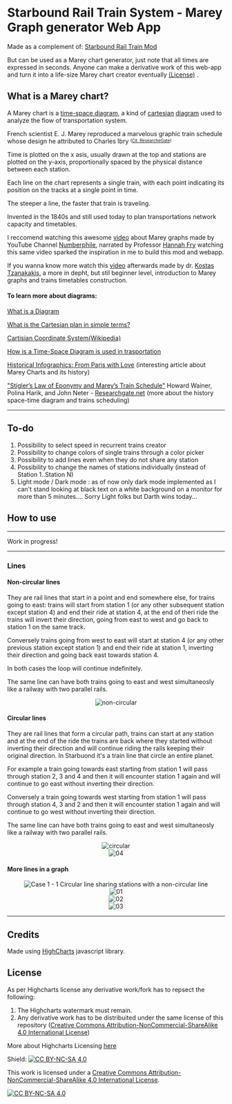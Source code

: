 # Starbound Rail Train System - Marey Graph generator Web App
Made as a complement of: [Starbound Rail Train Mod](https://github.com/CondensedChaos/Starbound-Rail-Train)

But can be used as a Marey chart generator, just note that all times are expressed in seconds.
Anyone can make a derivative work of this web-app and turn it into a life-size Marey chart creator eventually [(License)](https://github.com/CondensedChaos/condensedchaos.github.io/tree/main#license) .

## What is a Marey chart?
A Marey chart is a [time-space diagram](https://en.wikipedia.org/wiki/Time%E2%80%93distance_diagram), a kind of [cartesian](https://en.wikipedia.org/wiki/Cartesian_coordinate_system) [diagram](https://en.wikipedia.org/wiki/Diagram) used to analyze the flow of transportation system.

French scientist E. J. Marey reproduced a marvelous graphic train schedule whose design he attributed to Charles Ibry <sup><sub>([Cit. ResearcheGate](https://www.researchgate.net/publication/286085953_Visual_Revelations_Stigler%27s_Law_of_Eponymy_and_Marey%27s_Train_Schedule_Did_Serjev_Do_It_Before_Ibry_and_What_About_Jules_Petiet#pf1))</sup></sub>

Time is plotted on the x asis, usually drawn at the top and stations are plotted on the y-axis, proportionally spaced by the physical distance between each station.

Each line on the chart represents a single train, with each point indicating its position on the tracks at a single point in time.

The steeper a line, the faster that train is traveling.


Invented in the 1840s and still used today to plan transportations network capacity and timetables.


I reccomend watching this awesome [video](https://www.youtube.com/watch?v=NFLb1IPlY_k) about Marey graphs made by YouTube Channel [Numberphile](https://www.youtube.com/channel/UCoxcjq-8xIDTYp3uz647V5A), narrated by Professor [Hannah Fry](https://en.wikipedia.org/wiki/Hannah_Fry)
watching this same video sparked the inspiration in me to build this mod and webapp.


If you wanna know more watch this [video](https://www.youtube.com/watch?v=EWVRqhypxEU) afterwards  made by dr. [Kostas Tzanakakis](https://www.researchgate.net/profile/Konstantinos-Tzanakakis), a more in depht, but stil beginner level, introduction to Marey graphs and trains timetables construction.

#### To learn more about diagrams:
[What is a Diagram](https://en.wikipedia.org/wiki/Diagram)

[What is the Cartesian plan in simple terms?](https://www.mathsisfun.com/data/cartesian-coordinates.html)

[Cartisian Coordinate System(Wikipedia)](https://en.wikipedia.org/wiki/Cartesian_coordinate_system)

[How is a Time-Space Diagram is used in trasportation](https://en.wikipedia.org/wiki/Time%E2%80%93distance_diagram)

[Historical Infographics: From Paris with Love](https://sandrarendgen.wordpress.com/2019/03/15/data-trails-from-paris-with-love/) (interesting article about Marey Charts and its history)

["Stigler’s Law of Eponymy and Marey’s Train Schedule"](https://www.researchgate.net/publication/286085953_Visual_Revelations_Stigler%27s_Law_of_Eponymy_and_Marey%27s_Train_Schedule_Did_Serjev_Do_It_Before_Ibry_and_What_About_Jules_Petiet#pf1)  Howard Wainer, Polina Harik, and John Neter - [Researchgate.net](https://www.researchgate.net/) (more about the history space-time diagram and trains scheduling)

---

## To-do

1) Possibility to select speed in recurrent trains creator
2) Possibility to change colors of single trains through a color picker
3) Possibility to add lines even when they do not share any station
4) Possibility to change the names of stations individually (instead of Station 1..Station N)
5) Light mode / Dark mode : as of now only dark mode implemented as I can't stand looking at black text on a white background on a monitor for more than 5 minutes.... Sorry Light folks but Darth wins today...

## How to use

---

Work in progress!

---

### Lines

#### Non-circular lines

They are rail lines that start in a point and end somewhere else, for trains going to east: trains will start from station 1 (or any other subsequent station except station 4) and end their ride at station 4, at the end of theri ride the trains will invert their direction, going from east to west and go back to station 1 on the same track.

Conversely trains going from west to east will start at station 4 (or any other previous station except station 1) and end their ride at station 1, inverting their direction and going back east towards station 4.

In both cases the loop will continue indefinitely.

The same line can have both trains going to east and west simultaneosly like a railway with two parallel rails.

<div align="center">
<img src="https://github.com/CondensedChaos/condensedchaos.github.io/assets/121590835/3275c4ac-84d4-4c2c-ad5d-1ac309e6dce5" alt="non-circular" />
</div>

#### Circular lines

They are rail lines that form a circular path, trains can start at any station and at the end of the ride the trains are back where they started without inverting their direction and will continue riding the rails keeping their original direction.
In Starbuond it's a train line that circle an entire planet.

For example a train going towards east starting from station 1 will pass through station 2, 3 and 4 and then it will encounter station 1 again and will continue to go east without inverting their direction.

Conversely a train going towards west starting from station 1 will pass through station 4, 3 and 2 and then it will encounter station 1 again and will continue to go west without inverting their direction.

The same line can have both trains going to east and west simultaneosly like a railway with two parallel rails.

<div align="center">
<img src="https://github.com/CondensedChaos/condensedchaos.github.io/assets/121590835/9867bbe2-1da0-44ab-9756-be7a55b8d319" alt="circular" />
</div>

<div align="center">
<img src="https://github.com/CondensedChaos/condensedchaos.github.io/assets/121590835/95469035-29e2-4ef7-8b78-58336cc0511f" alt="04" />
</div>

#### More lines in a graph

<div align="center">
<img src="https://github.com/CondensedChaos/condensedchaos.github.io/assets/121590835/260acd28-b71b-4472-8a7a-b64f26e8143b" alt="Case 1 - 1 Circular line sharing stations with a non-circular line" />
</div>

<div align="center"> <img src="https://github.com/CondensedChaos/condensedchaos.github.io/assets/121590835/790fb59a-27e5-47b9-a912-3116227d01a8" alt="01" /> </div>

<div align="center">
<img src="https://github.com/CondensedChaos/condensedchaos.github.io/assets/121590835/19e782cc-4fbe-4498-a042-d93ac5aca562" alt="02" />
</div>

<div align="center">
<img src="https://github.com/CondensedChaos/condensedchaos.github.io/assets/121590835/a7d169ef-8774-4bc0-b865-96a9c414902a" alt="03" />
</div>

---
## Credits

Made using [HighCharts](https://github.com/highcharts/highcharts) javascript library.

## License

As per Highcharts license any derivative work/fork has to repsect the following:
1) The Highcharts watermark must remain.
2) Any derivative work has to be distribuited under the same license of this repository ([Creative Commons Attribution-NonCommercial-ShareAlike 4.0 International License](https://creativecommons.org/licenses/by-nc-sa/4.0/))

More about Highcharts Licensing [here](https://www.highcharts.com/blog/download/)

Shield: [![CC BY-NC-SA 4.0][cc-by-nc-sa-shield]][cc-by-nc-sa]

This work is licensed under a
[Creative Commons Attribution-NonCommercial-ShareAlike 4.0 International License][cc-by-nc-sa].

[![CC BY-NC-SA 4.0][cc-by-nc-sa-image]][cc-by-nc-sa]

[cc-by-nc-sa]: http://creativecommons.org/licenses/by-nc-sa/4.0/
[cc-by-nc-sa-image]: https://licensebuttons.net/l/by-nc-sa/4.0/88x31.png
[cc-by-nc-sa-shield]: https://img.shields.io/badge/License-CC%20BY--NC--SA%204.0-lightgrey.svg
